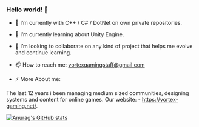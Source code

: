 ### Hello world! 👋

- 🔭 I’m currently with C++ / C# / DotNet on own private repositories.
- 🌱 I’m currently learning about Unity Engine.
- 👯 I’m looking to collaborate on any kind of project that helps me evolve and continue learning.

- 📫 How to reach me: vortexgamingstaff@gmail.com

- ⚡ More About me:

The last 12 years i been managing medium sized communities, designing systems and content for online games.
Our website: - https://vortex-gaming.net/.


[![Anurag's GitHub stats](https://github-readme-stats.vercel.app/api?username=fantatik3)](https://github.com/anuraghazra/github-readme-stats)
